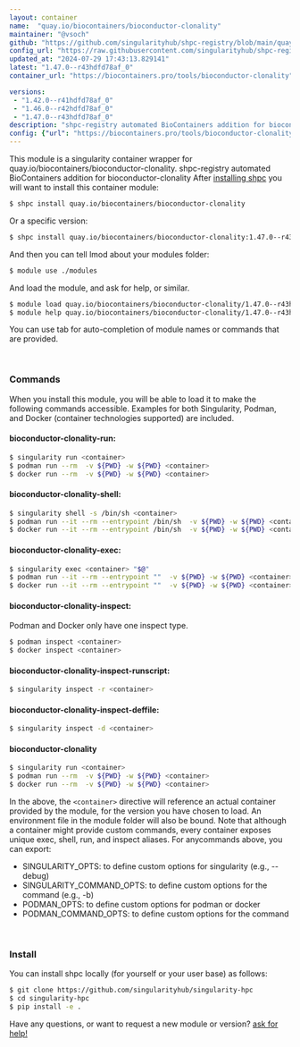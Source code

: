 ```yaml
---
layout: container
name:  "quay.io/biocontainers/bioconductor-clonality"
maintainer: "@vsoch"
github: "https://github.com/singularityhub/shpc-registry/blob/main/quay.io/biocontainers/bioconductor-clonality/container.yaml"
config_url: "https://raw.githubusercontent.com/singularityhub/shpc-registry/main/quay.io/biocontainers/bioconductor-clonality/container.yaml"
updated_at: "2024-07-29 17:43:13.829141"
latest: "1.47.0--r43hdfd78af_0"
container_url: "https://biocontainers.pro/tools/bioconductor-clonality"

versions:
 - "1.42.0--r41hdfd78af_0"
 - "1.46.0--r42hdfd78af_0"
 - "1.47.0--r43hdfd78af_0"
description: "shpc-registry automated BioContainers addition for bioconductor-clonality"
config: {"url": "https://biocontainers.pro/tools/bioconductor-clonality", "maintainer": "@vsoch", "description": "shpc-registry automated BioContainers addition for bioconductor-clonality", "latest": {"1.47.0--r43hdfd78af_0": "sha256:aeeb01f5e45d5a903e59d5e865f37576ac322683b150391cc12d7c9b9137b12f"}, "tags": {"1.42.0--r41hdfd78af_0": "sha256:776ff8a567b0442049af0838a3606cbad86afe454b15acaf00e0428b166989a0", "1.46.0--r42hdfd78af_0": "sha256:89916c114571f5d6166124e0313a77d0e535857fd4b83c174bbaf96aa37e9c20", "1.47.0--r43hdfd78af_0": "sha256:aeeb01f5e45d5a903e59d5e865f37576ac322683b150391cc12d7c9b9137b12f"}, "docker": "quay.io/biocontainers/bioconductor-clonality"}
---
```


This module is a singularity container wrapper for quay.io/biocontainers/bioconductor-clonality.
shpc-registry automated BioContainers addition for bioconductor-clonality
After [installing shpc](#install) you will want to install this container module:


```bash
$ shpc install quay.io/biocontainers/bioconductor-clonality
```

Or a specific version:

```bash
$ shpc install quay.io/biocontainers/bioconductor-clonality:1.47.0--r43hdfd78af_0
```

And then you can tell lmod about your modules folder:

```bash
$ module use ./modules
```

And load the module, and ask for help, or similar.

```bash
$ module load quay.io/biocontainers/bioconductor-clonality/1.47.0--r43hdfd78af_0
$ module help quay.io/biocontainers/bioconductor-clonality/1.47.0--r43hdfd78af_0
```

You can use tab for auto-completion of module names or commands that are provided.

<br>

### Commands

When you install this module, you will be able to load it to make the following commands accessible.
Examples for both Singularity, Podman, and Docker (container technologies supported) are included.

#### bioconductor-clonality-run:

```bash
$ singularity run <container>
$ podman run --rm  -v ${PWD} -w ${PWD} <container>
$ docker run --rm  -v ${PWD} -w ${PWD} <container>
```

#### bioconductor-clonality-shell:

```bash
$ singularity shell -s /bin/sh <container>
$ podman run --it --rm --entrypoint /bin/sh  -v ${PWD} -w ${PWD} <container>
$ docker run --it --rm --entrypoint /bin/sh  -v ${PWD} -w ${PWD} <container>
```

#### bioconductor-clonality-exec:

```bash
$ singularity exec <container> "$@"
$ podman run --it --rm --entrypoint ""  -v ${PWD} -w ${PWD} <container> "$@"
$ docker run --it --rm --entrypoint ""  -v ${PWD} -w ${PWD} <container> "$@"
```

#### bioconductor-clonality-inspect:

Podman and Docker only have one inspect type.

```bash
$ podman inspect <container>
$ docker inspect <container>
```

#### bioconductor-clonality-inspect-runscript:

```bash
$ singularity inspect -r <container>
```

#### bioconductor-clonality-inspect-deffile:

```bash
$ singularity inspect -d <container>
```



#### bioconductor-clonality

```bash
$ singularity run <container>
$ podman run --rm  -v ${PWD} -w ${PWD} <container>
$ docker run --rm  -v ${PWD} -w ${PWD} <container>
```


In the above, the `<container>` directive will reference an actual container provided
by the module, for the version you have chosen to load. An environment file in the
module folder will also be bound. Note that although a container
might provide custom commands, every container exposes unique exec, shell, run, and
inspect aliases. For anycommands above, you can export:

 - SINGULARITY_OPTS: to define custom options for singularity (e.g., --debug)
 - SINGULARITY_COMMAND_OPTS: to define custom options for the command (e.g., -b)
 - PODMAN_OPTS: to define custom options for podman or docker
 - PODMAN_COMMAND_OPTS: to define custom options for the command

<br>

### Install

You can install shpc locally (for yourself or your user base) as follows:

```bash
$ git clone https://github.com/singularityhub/singularity-hpc
$ cd singularity-hpc
$ pip install -e .
```

Have any questions, or want to request a new module or version? [ask for help!](https://github.com/singularityhub/singularity-hpc/issues)